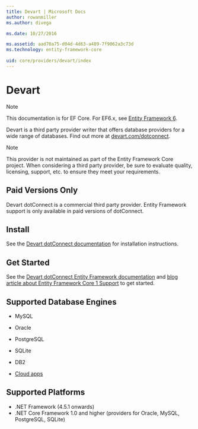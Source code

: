 ```yaml
---
title: Devart | Microsoft Docs
author: rowanmiller
ms.author: divega

ms.date: 10/27/2016

ms.assetid: aad70a75-d04d-4d63-a489-7f9062a3c73d
ms.technology: entity-framework-core
 
uid: core/providers/devart/index
---
```

# Devart

> [!NOTE]
> This documentation is for EF Core. For EF6.x, see [Entity Framework 6](../../../ef6/index.md).

Devart is a third party provider writer that offers database providers for a wide range of databases. Find out more at [devart.com/dotconnect](https://www.devart.com/dotconnect/).

> [!NOTE]
> This provider is not maintained as part of the Entity Framework Core project. When considering a third party provider, be sure to evaluate quality, licensing, support, etc. to ensure they meet your requirements.

## Paid Versions Only

Devart dotConnect is a commercial third party provider. Entity Framework support is only available in paid versions of dotConnect.

## Install

See the [Devart dotConnect documentation](https://www.devart.com/dotconnect/) for installation instructions.

## Get Started

See the [Devart dotConnect Entity Framework documentation](https://www.devart.com/dotconnect/entityframework.html) and [blog article about Entity Framework Core 1 Support](http://blog.devart.com/entity-framework-core-1-entity-framework-7-support.html) to get started.

## Supported Database Engines

* MySQL

* Oracle

* PostgreSQL

* SQLite

* DB2

* [Cloud apps](https://www.devart.com/dotconnect/#cloud)

## Supported Platforms

* .NET Framework (4.5.1 onwards)
* .NET Core Framework 1.0 and higher (providers for Oracle, MySQL, PostgreSQL, SQLite)
